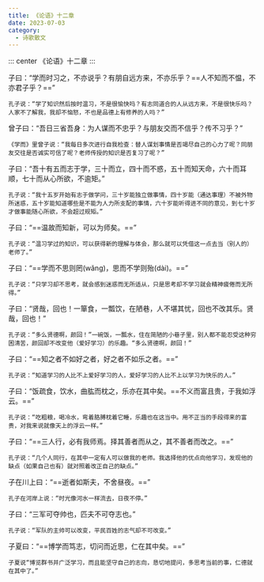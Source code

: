 ```yaml
---
title: 《论语》十二章
date: 2023-07-03
category:
  - 诗歌散文
---
```



<!-- more -->

::: center
《论语》十二章
:::


子曰：“学而时习之，不亦说乎？有朋自远方来，不亦乐乎？==人不知而不愠，不亦君子乎？==”

`孔子说：“学了知识然后按时温习，不是很愉快吗？有志同道合的人从远方来，不是很快乐吗？人家不了解我，我却不恼怒，不也是品德上有修养的人吗？”`

曾子曰：“吾日三省吾身：为人谋而不忠乎？与朋友交而不信乎？传不习乎？”

`《学而》里曾子说：“我每日多次进行自我检查：替人谋划事情是否竭尽自己的心力了呢？同朋友交往是否诚实可信了呢？老师传授的知识是否复习了呢？”`

子曰：“吾十有五而志于学，三十而立，四十而不惑，五十而知天命，六十而耳顺，七十而从心所欲，不逾矩。”

`孔子说：“我十五岁开始有志于做学问，三十岁能独立做事情，四十岁能（通达事理）不被外物所迷惑，五十岁能知道哪些是不能为人力所支配的事情，六十岁能听得进不同的意见，到七十岁才做事能随心所欲，不会超过规矩。”`

子曰：“==温故而知新，可以为师矣。==”

`孔子说：“温习学过的知识，可以获得新的理解与体会，那么就可以凭借这一点去当（别人的）老师了。”`

子曰：“==学而不思则罔(wǎng)，思而不学则殆(dài)。==”

`孔子说：“只学习却不思考，就会感到迷惑而无所适从，只是思考却不学习就会精神疲倦而无所得。”`

子曰：“贤哉，回也！一箪食，一瓢饮，在陋巷，人不堪其忧，回也不改其乐。贤哉，回也！”

`孔子说：“多么贤德啊，颜回！”一碗饭，一瓢水，住在简陋的小巷子里，别人都不能忍受这种穷困清苦，颜回却不改变他（爱好学习）的乐趣。“多么贤德啊，颜回！”`

子曰：“==知之者不如好之者，好之者不如乐之者。==”

`孔子说：“知道学习的人比不上爱好学习的人，爱好学习的人比不上以学习为快乐的人。”`

子曰：“饭疏食，饮水，曲肱而枕之，乐亦在其中矣。==不义而富且贵，于我如浮云。==”

`孔子说：“吃粗粮，喝冷水，弯着胳膊枕着它睡，乐趣也在这当中。用不正当的手段得来的富贵，对我来说就像天上的浮云一样。”`

子曰：“==三人行，必有我师焉。择其善者而从之，其不善者而改之。==”

`孔子说：“几个人同行，在其中一定有人可以做我的老师。我选择他的优点向他学习，发现他的缺点（如果自己也有）就对照着改正自己的缺点。”`

子在川上曰：“==逝者如斯夫，不舍昼夜。==”

`孔子在河岸上说：“时光像河水一样流去，日夜不停。”`

子曰：“三军可夺帅也，匹夫不可夺志也。”

`孔子说：“军队的主帅可以改变，平民百姓的志气却不可改变。”`

子夏曰：“==博学而笃志，切问而近思，仁在其中矣。==”

`子夏说“博览群书并广泛学习，而且能坚守自己的志向，恳切地提问，多思考当前的事，仁德就在其中了。”`







